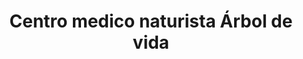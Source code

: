 ---
title: "Centro medico naturista Árbol de vida"
url: /puerto-gaitan/centro-medico-naturista-arbol-de-vida/
shop: Bioladen
---